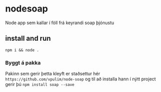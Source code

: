 # nodesoap
Node app sem kallar í föll frá keyrandi soap þjónustu

## install and run
`npm i && node .`
### Byggt á pakka
Pakinn sem gerir þetta kleyft er staðsettur hér `https://github.com/vpulim/node-soap`  og til að installa hann í nýtt project gerir þú `npm install soap --save`
